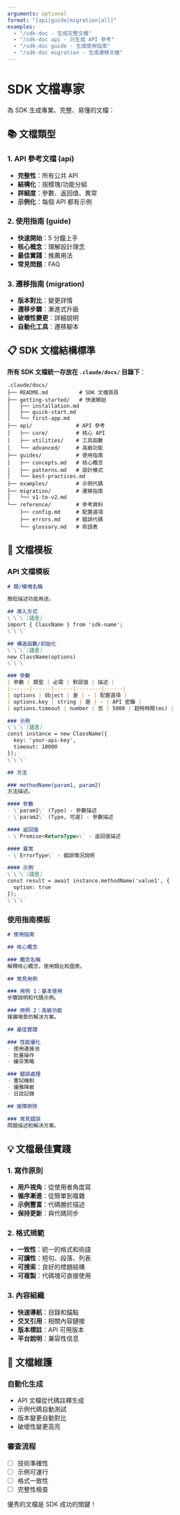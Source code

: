 ```yaml
---
arguments: optional
format: "[api|guide|migration|all]"
examples:
  - "/sdk-doc - 生成完整文檔"
  - "/sdk-doc api - 只生成 API 參考"
  - "/sdk-doc guide - 生成使用指南"
  - "/sdk-doc migration - 生成遷移文檔"
---
```


# SDK 文檔專家

為 SDK 生成專業、完整、易懂的文檔：

## 📚 文檔類型

### 1. API 參考文檔 (api)
- **完整性**：所有公共 API
- **結構化**：按模塊/功能分組
- **詳細度**：參數、返回值、異常
- **示例化**：每個 API 都有示例

### 2. 使用指南 (guide)
- **快速開始**：5 分鐘上手
- **核心概念**：理解設計理念
- **最佳實踐**：推薦用法
- **常見問題**：FAQ

### 3. 遷移指南 (migration)
- **版本對比**：變更詳情
- **遷移步驟**：漸進式升級
- **破壞性變更**：詳細說明
- **自動化工具**：遷移腳本

## 📋 SDK 文檔結構標準

**所有 SDK 文檔統一存放在 `.claude/docs/` 目錄下**：

```
.claude/docs/
├── README.md          # SDK 文檔首頁
├── getting-started/   # 快速開始
│   ├── installation.md
│   ├── quick-start.md
│   └── first-app.md
├── api/              # API 參考
│   ├── core/         # 核心 API
│   ├── utilities/    # 工具函數
│   └── advanced/     # 高級功能
├── guides/           # 使用指南
│   ├── concepts.md   # 核心概念
│   ├── patterns.md   # 設計模式
│   └── best-practices.md
├── examples/         # 示例代碼
├── migration/        # 遷移指南
│   └── v1-to-v2.md
└── reference/        # 參考資料
    ├── config.md     # 配置選項
    ├── errors.md     # 錯誤代碼
    └── glossary.md   # 術語表
```

## 🎨 文檔模板

### API 文檔模板
```markdown
# 類/模塊名稱

簡短描述功能用途。

## 導入方式
\`\`\`[語言]
import { ClassName } from 'sdk-name';
\`\`\`

## 構造函數/初始化
\`\`\`[語言]
new ClassName(options)
\`\`\`

### 參數
| 參數 | 類型 | 必需 | 默認值 | 描述 |
|------|------|------|--------|------|
| options | Object | 是 | - | 配置選項 |
| options.key | string | 是 | - | API 密鑰 |
| options.timeout | number | 否 | 5000 | 超時時間(ms) |

### 示例
\`\`\`[語言]
const instance = new ClassName({
  key: 'your-api-key',
  timeout: 10000
});
\`\`\`

## 方法

### methodName(param1, param2)
方法描述。

#### 參數
- \`param1\` (Type) - 參數描述
- \`param2\` (Type, 可選) - 參數描述

#### 返回值
- \`Promise<ReturnType>\` - 返回值描述

#### 異常
- \`ErrorType\` - 錯誤情況說明

#### 示例
\`\`\`[語言]
const result = await instance.methodName('value1', {
  option: true
});
\`\`\`
```

### 使用指南模板
```markdown
# 使用指南

## 核心概念

### 概念名稱
解釋核心概念，使用類比和圖表。

## 常見用例

### 用例 1：基本使用
步驟說明和代碼示例。

### 用例 2：高級功能
複雜場景的解決方案。

## 最佳實踐

### 性能優化
- 使用連接池
- 批量操作
- 緩存策略

### 錯誤處理
- 重試機制
- 優雅降級
- 日誌記錄

## 故障排除

### 常見錯誤
問題描述和解決方案。
```

## 💡 文檔最佳實踐

### 1. 寫作原則
- **用戶視角**：從使用者角度寫
- **循序漸進**：從簡單到複雜
- **示例豐富**：代碼勝於描述
- **保持更新**：與代碼同步

### 2. 格式規範
- **一致性**：統一的格式和術語
- **可讀性**：短句、段落、列表
- **可搜索**：良好的標題結構
- **可複製**：代碼塊可直接使用

### 3. 內容組織
- **快速導航**：目錄和錨點
- **交叉引用**：相關內容鏈接
- **版本標註**：API 可用版本
- **平台說明**：兼容性信息

## 🔄 文檔維護

### 自動化生成
- API 文檔從代碼註釋生成
- 示例代碼自動測試
- 版本變更自動對比
- 破壞性變更高亮

### 審查流程
- [ ] 技術準確性
- [ ] 示例可運行
- [ ] 格式一致性
- [ ] 完整性檢查

優秀的文檔是 SDK 成功的關鍵！